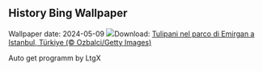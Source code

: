 ## History Bing Wallpaper
Wallpaper date: 2024-05-09
![](https://www.bing.com/th?id=OHR.EmirganPark_IT-IT4111429731_UHD.jpg&w=1000)Download: [Tulipani nel parco di Emirgan a Istanbul, Türkiye (© Ozbalci/Getty Images)](https://www.bing.com/th?id=OHR.EmirganPark_IT-IT4111429731_UHD.jpg)

Auto get programm by LtgX
